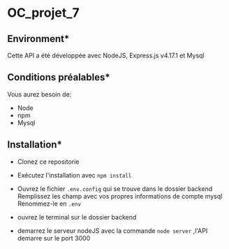 # OC_projet_7

## Environment*

Cette API a été développée avec NodeJS, Express.js v4.17.1 et Mysql

## Conditions préalables*

Vous aurez besoin de:

- Node
- npm
- Mysql

## Installation*

- Clonez ce repositorie

- Exécutez l'installation avec `npm install`

- Ouvrez le fichier `.env.config` qui se trouve dans le dossier backend
 Remplissez les champ avec vos propres informations de compte mysql
 Renommez-le en `.env`

-  ouvrez le terminal sur le dossier backend
- demarrez le serveur nodeJS avec la commande `node server` ,l'API demarre sur le port 3000
